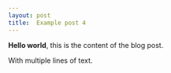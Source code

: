 ```yaml
---
layout: post
title:  Example post 4
---
```


**Hello world**, this is the content of the blog post.

With multiple lines of text.